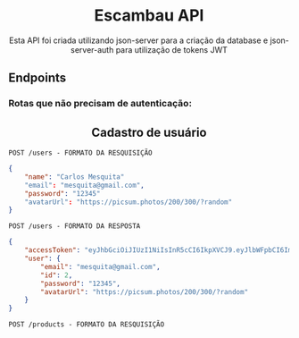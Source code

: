 <h1 align="center"> 
  Escambau API 
</h1>

<p align="center">
  Esta API foi criada utilizando json-server para a criação da database e json-server-auth para utilização de tokens JWT
</p>


## Endpoints
 
### Rotas que não precisam de autenticação:

<h2 align ='center'> Cadastro de usuário </h2>

`POST /users - FORMATO DA RESQUISIÇÃO`
```json
{
    "name": "Carlos Mesquita"
    "email": "mesquita@gmail.com",
    "password": "12345"
    "avatarUrl": "https://picsum.photos/200/300/?random"
}
```

`POST /users - FORMATO DA RESPOSTA`
```json
{
    "accessToken": "eyJhbGciOiJIUzI1NiIsInR5cCI6IkpXVCJ9.eyJlbWFpbCI6Im1lc3F1aXRhQGdtYWlsLmNvbSIsImlhdCI6MTY2MTgwMjk1NywiZXhwIjoxNjYxODA2NTU3LCJzdWIiOiIyIn0.w4_2qnVK9eNGX8M_4hG3YOUmpJc2YkmPKqx7-M8Kdl0",
    "user": {
        "email": "mesquita@gmail.com",
        "id": 2,
        "password": "12345",
        "avatarUrl": "https://picsum.photos/200/300/?random"
    }
}
```
`POST /products - FORMATO DA RESQUISIÇÃO`


